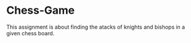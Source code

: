 # Chess-Game

This assignment is about finding the atacks of knights and bishops in a given chess board.
